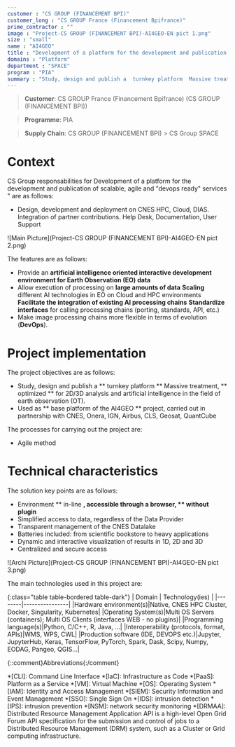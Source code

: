 ```yaml
---
customer : "CS GROUP (FINANCEMENT BPI)"
customer_long : "CS GROUP France (Financement Bpifrance)"
prime_contractor : ""
image : "Project-CS GROUP (FINANCEMENT BPI)-AI4GEO-EN pict 1.png"
size : "small"
name : "AI4GEO"
title : "Development of a platform for the development and publication of scalable, agile and 'devops ready' services"
domains : "Platform"
department : "SPACE"
program : "PIA"
summary : "Study, design and publish a  turnkey platform  Massive treatment,  optimized  for 2D/3D analysis and artificial intelligence in the field of earth observation (OT). Used as  base platform of the AI4GEO  project, carried out in partnership with CNES, Onera, IGN, Airbus, CLS, Geosat, QuantCube"
---
```


> __Customer__\: CS GROUP France (Financement Bpifrance) (CS GROUP (FINANCEMENT BPI))

> __Programme__\: PIA

> __Supply Chain__\: CS GROUP (FINANCEMENT BPI) >  CS Group SPACE


# Context


CS Group responsabilities for Development of a platform for the development and publication of scalable, agile and "devops ready" services " are as follows:
* Design, development and deployment on CNES HPC, Cloud, DIAS. Integration of partner contributions. Help Desk, Documentation, User Support

![Main Picture](Project-CS GROUP (FINANCEMENT BPI)-AI4GEO-EN pict 2.png)

The features are as follows:
* Provide an **artificial intelligence oriented interactive development environment for Earth Observation (EO) data**
* Allow execution of processing on **large amounts of data**
	**Scaling** different AI technologies in EO on Cloud and HPC environments
	**Facilitate the integration of existing AI processing chains**
	**Standardize interfaces** for calling processing chains (porting, standards, API, etc.)
* Make image processing chains more flexible in terms of evolution (**DevOps**).

# Project implementation

The project objectives are as follows:
* Study, design and publish a ** turnkey platform ** Massive treatment, ** optimized ** for 2D/3D analysis and artificial intelligence in the field of earth observation (OT).
* Used as ** base platform of the AI4GEO ** project, carried out in partnership with CNES, Onera, IGN, Airbus, CLS, Geosat, QuantCube

The processes for carrying out the project are:
* Agile method

# Technical characteristics

The solution key points are as follows:
* Environment ** in-line **, accessible through a browser, ** without plugin**
* Simplified access to data, regardless of the Data Provider
* Transparent management of the CNES Datalake
* Batteries included: from scientific bookstore to heavy applications
* Dynamic and interactive visualization of results in 1D, 2D and 3D
* Centralized and secure access

![Archi Picture](Project-CS GROUP (FINANCEMENT BPI)-AI4GEO-EN pict 3.png)

The main technologies used in this project are:

{:class="table table-bordered table-dark"}
| Domain | Technology(ies) |
|--------|----------------|
|Hardware environment(s)|Native, CNES HPC Cluster, Docker, Singularity, Kubernetes|
|Operating System(s)|Multi OS Servers (containers); Multi OS Clients (interfaces WEB - no plugins)|
|Programming language(s)|Python, C/C++, R, Java, …|
|Interoperability (protocols, format, APIs)|WMS, WPS, CWL|
|Production software (IDE, DEVOPS etc.)|Jupyter, JupyterHub, Keras, TensorFlow, PyTorch, Spark, Dask, Scipy, Numpy, EODAG, Pangeo, QGIS…|



{::comment}Abbreviations{:/comment}

*[CLI]: Command Line Interface
*[IaC]: Infrastructure as Code
*[PaaS]: Platform as a Service
*[VM]: Virtual Machine
*[OS]: Operating System
*[IAM]: Identity and Access Management
*[SIEM]: Security Information and Event Management
*[SSO]: Single Sign On
*[IDS]: intrusion detection
*[IPS]: intrusion prevention
*[NSM]: network security monitoring
*[DRMAA]: Distributed Resource Management Application API is a high-level Open Grid Forum API specification for the submission and control of jobs to a Distributed Resource Management (DRM) system, such as a Cluster or Grid computing infrastructure.
